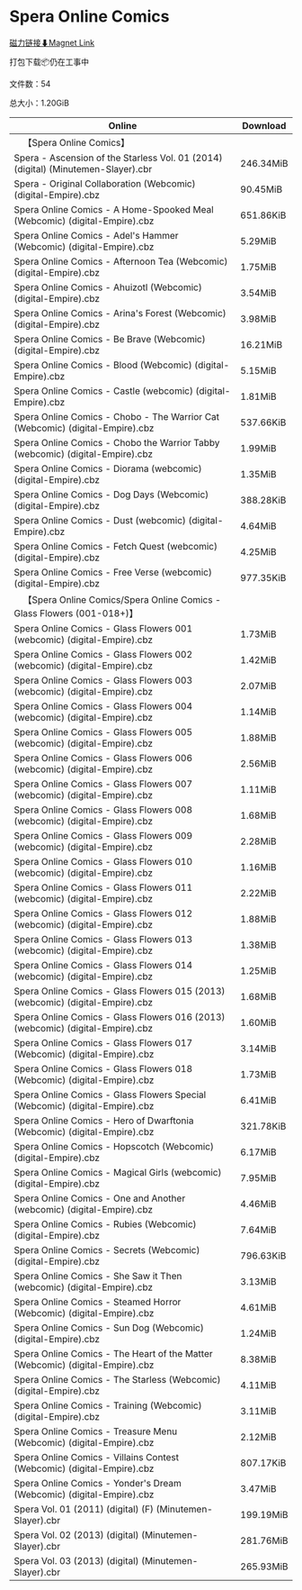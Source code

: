 # Spera Online Comics

[磁力链接⬇Magnet Link](magnet:?xt=urn:btih:ff749b786d95601af34ae57477ff1fac192aa63e&dn=Spera%20Online%20Comics)

打包下载📦仍在工事中

文件数：54

总大小：1.20GiB

Online | Download
--- | ---
&emsp;【Spera Online Comics】 | 
Spera - Ascension of the Starless Vol. 01 (2014) (digital) (Minutemen-Slayer).cbr | 246.34MiB
Spera - Original Collaboration (Webcomic) (digital-Empire).cbz | 90.45MiB
Spera Online Comics - A Home-Spooked Meal (Webcomic) (digital-Empire).cbz | 651.86KiB
Spera Online Comics - Adel's Hammer (Webcomic) (digital-Empire).cbz | 5.29MiB
Spera Online Comics - Afternoon Tea (Webcomic) (digital-Empire).cbz | 1.75MiB
Spera Online Comics - Ahuizotl (Webcomic) (digital-Empire).cbz | 3.54MiB
Spera Online Comics - Arina's Forest (Webcomic) (digital-Empire).cbz | 3.98MiB
Spera Online Comics - Be Brave (Webcomic) (digital-Empire).cbz | 16.21MiB
Spera Online Comics - Blood (Webcomic) (digital-Empire).cbz | 5.15MiB
Spera Online Comics - Castle (webcomic) (digital-Empire).cbz | 1.81MiB
Spera Online Comics - Chobo - The Warrior Cat (Webcomic) (digital-Empire).cbz | 537.66KiB
Spera Online Comics - Chobo the Warrior Tabby (webcomic) (digital-Empire).cbz | 1.99MiB
Spera Online Comics - Diorama (webcomic) (digital-Empire).cbz | 1.35MiB
Spera Online Comics - Dog Days (Webcomic) (digital-Empire).cbz | 388.28KiB
Spera Online Comics - Dust (webcomic) (digital-Empire).cbz | 4.64MiB
Spera Online Comics - Fetch Quest (webcomic) (digital-Empire).cbz | 4.25MiB
Spera Online Comics - Free Verse (webcomic) (digital-Empire).cbz | 977.35KiB
&emsp;【Spera Online Comics/Spera Online Comics - Glass Flowers (001-018+)】 | 
Spera Online Comics - Glass Flowers 001 (webcomic) (digital-Empire).cbz | 1.73MiB
Spera Online Comics - Glass Flowers 002 (webcomic) (digital-Empire).cbz | 1.42MiB
Spera Online Comics - Glass Flowers 003 (webcomic) (digital-Empire).cbz | 2.07MiB
Spera Online Comics - Glass Flowers 004 (webcomic) (digital-Empire).cbz | 1.14MiB
Spera Online Comics - Glass Flowers 005 (webcomic) (digital-Empire).cbz | 1.88MiB
Spera Online Comics - Glass Flowers 006 (webcomic) (digital-Empire).cbz | 2.56MiB
Spera Online Comics - Glass Flowers 007 (webcomic) (digital-Empire).cbz | 1.11MiB
Spera Online Comics - Glass Flowers 008 (webcomic) (digital-Empire).cbz | 1.68MiB
Spera Online Comics - Glass Flowers 009 (webcomic) (digital-Empire).cbz | 2.28MiB
Spera Online Comics - Glass Flowers 010 (webcomic) (digital-Empire).cbz | 1.16MiB
Spera Online Comics - Glass Flowers 011 (webcomic) (digital-Empire).cbz | 2.22MiB
Spera Online Comics - Glass Flowers 012 (webcomic) (digital-Empire).cbz | 1.88MiB
Spera Online Comics - Glass Flowers 013 (webcomic) (digital-Empire).cbz | 1.38MiB
Spera Online Comics - Glass Flowers 014 (webcomic) (digital-Empire).cbz | 1.25MiB
Spera Online Comics - Glass Flowers 015 (2013) (webcomic) (digital-Empire).cbz | 1.68MiB
Spera Online Comics - Glass Flowers 016 (2013) (webcomic) (digital-Empire).cbz | 1.60MiB
Spera Online Comics - Glass Flowers 017 (Webcomic) (digital-Empire).cbz | 3.14MiB
Spera Online Comics - Glass Flowers 018 (Webcomic) (digital-Empire).cbz | 1.73MiB
Spera Online Comics - Glass Flowers Special (Webcomic) (digital-Empire).cbz | 6.41MiB
Spera Online Comics - Hero of Dwarftonia (Webcomic) (digital-Empire).cbz | 321.78KiB
Spera Online Comics - Hopscotch (Webcomic) (digital-Empire).cbz | 6.17MiB
Spera Online Comics - Magical Girls (webcomic) (digital-Empire).cbz | 7.95MiB
Spera Online Comics - One and Another (webcomic) (digital-Empire).cbz | 4.46MiB
Spera Online Comics - Rubies (Webcomic) (digital-Empire).cbz | 7.64MiB
Spera Online Comics - Secrets (Webcomic) (digital-Empire).cbz | 796.63KiB
Spera Online Comics - She Saw it Then (webcomic) (digital-Empire).cbz | 3.13MiB
Spera Online Comics - Steamed Horror (Webcomic) (digital-Empire).cbz | 4.61MiB
Spera Online Comics - Sun Dog (Webcomic) (digital-Empire).cbz | 1.24MiB
Spera Online Comics - The Heart of the Matter (Webcomic) (digital-Empire).cbz | 8.38MiB
Spera Online Comics - The Starless (Webcomic) (digital-Empire).cbz | 4.11MiB
Spera Online Comics - Training (Webcomic) (digital-Empire).cbz | 3.11MiB
Spera Online Comics - Treasure Menu (Webcomic) (digital-Empire).cbz | 2.12MiB
Spera Online Comics - Villains Contest (Webcomic) (digital-Empire).cbz | 807.17KiB
Spera Online Comics - Yonder's Dream (Webcomic) (digital-Empire).cbz | 3.47MiB
Spera Vol. 01 (2011) (digital) (F) (Minutemen-Slayer).cbr | 199.19MiB
Spera Vol. 02 (2013) (digital) (Minutemen-Slayer).cbr | 281.76MiB
Spera Vol. 03 (2013) (digital) (Minutemen-Slayer).cbr | 265.93MiB